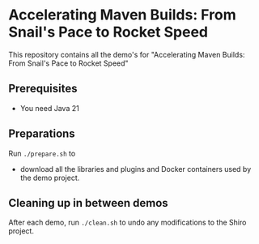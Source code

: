 # Accelerating Maven Builds: From Snail's Pace to Rocket Speed
This repository contains all the demo's for "Accelerating Maven Builds: From Snail's Pace to Rocket Speed"

## Prerequisites

* You need Java 21

## Preparations

Run `./prepare.sh` to 
- download all the libraries and plugins and Docker containers used by the demo project.

## Cleaning up in between demos

After each demo, run `./clean.sh` to undo any modifications to the Shiro project.